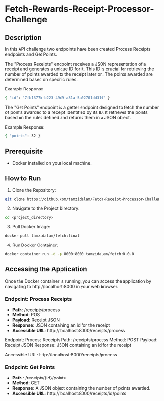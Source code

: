 # Fetch-Rewards-Receipt-Processor-Challenge



## Description
In this API challenge two endpoints have been created Process Receipts endpoints and Get Points.

The "Process Receipts" endpoint receives a JSON representation of a receipt and generates a unique ID for it. This ID is crucial for retrieving the number of points awarded to the receipt later on. The points awarded are determined based on specific rules.

Example Response

```bash
{ "id": "7fb1377b-b223-49d9-a31a-5a02701dd310" }
```

The "Get Points" endpoint is a getter endpoint designed to fetch the number of points awarded to a receipt identified by its ID. It retrieves the points based on the rules defined and returns them in a JSON object.

Example Response:

```bash
{ "points": 32 }
```

## Prerequisite

- Docker installed on your local machine.

## How to Run
1. Clone the Repository:
```bash
git clone https://github.com/tamzidalam/Fetch-Receipt-Processor-Challenge.git
```
2. Navigate to the Project Directory:
```bash
cd <project_directory>
```
3. Pull Docker Image:
```bash
docker pull tamzidalam/fetch:final
```
4. Run Docker Container:
```bash
docker container run -d -p 8000:8000 tamzidalam/fetch:0.0.0
```

## Accessing the Application

Once the Docker container is running, you can access the application by navigating to http://localhost:8000 in your web browser.

### Endpoint: Process Receipts

- **Path**: /receipts/process  
- **Method**: POST  
- **Payload**: Receipt JSON  
- **Response**: JSON containing an id for the receipt
- **Accessible URL**: http://localhost:8000/receipts/process


Endpoint: Process Receipts
Path: /receipts/process
Method: POST
Payload: Receipt JSON
Response: JSON containing an id for the receipt

Accessible URL: http://localhost:8000/receipts/process

### Endpoint: Get Points
- **Path** : /receipts/{id}/points
- **Method**: GET
- **Response**: A JSON object containing the number of points awarded.
- **Accessible URL**: http://localhost:8000/receipts/id/points



